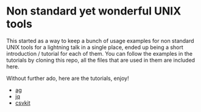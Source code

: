Non standard yet wonderful UNIX tools
=====================================

This started as a way to keep a bunch of usage examples for non standard UNIX
tools for a lightning talk in a single place, ended up being a short
introduction / tutorial for each of them. You can follow the examples in the
tutorials by cloning this repo, all the files that are used in them are
included here.

Without further ado, here are the tutorials, enjoy!

* [ag](ag_examples.md)
* [jq](jq_examples.md)
* [csvkit](csvkit_examples.md)


